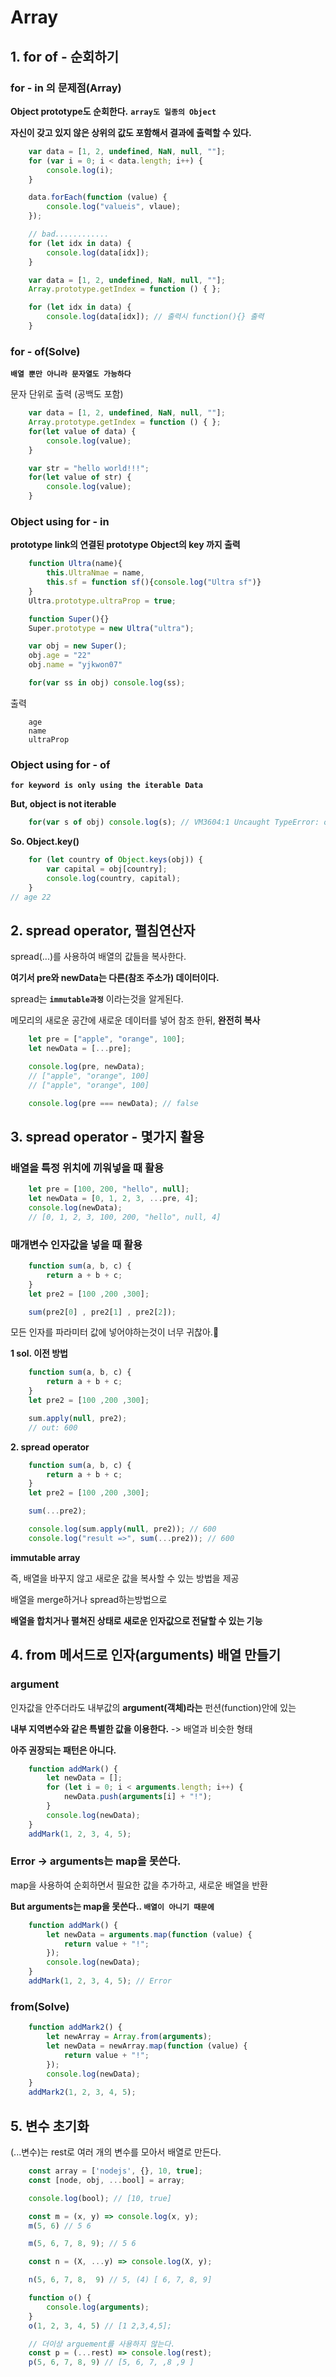 # Array

## 1. for of - 순회하기
 
### for - in 의 문제점(Array)

**Object prototype도 순회한다.** __`array도 일종의 Object`__

__자신이 갖고 있지 않은 상위의 값도 포함해서 결과에 출력할 수 있다.__

```javascript
    var data = [1, 2, undefined, NaN, null, ""];
    for (var i = 0; i < data.length; i++) {
        console.log(i);
    }

    data.forEach(function (value) {
        console.log("valueis", vlaue);
    });

    // bad............
    for (let idx in data) {
        console.log(data[idx]);
    }
```

```javascript
    var data = [1, 2, undefined, NaN, null, ""];
    Array.prototype.getIndex = function () { };

    for (let idx in data) {
        console.log(data[idx]); // 출력시 function(){} 출력
    }
```


### for - of(Solve)
__`배열 뿐만 아니라 문자열도 가능하다`__

문자 단위로 출력 (공백도 포함)

```javascript
    var data = [1, 2, undefined, NaN, null, ""];
    Array.prototype.getIndex = function () { };
    for(let value of data) {
        console.log(value);
    }

    var str = "hello world!!!";
    for(let value of str) {
        console.log(value);
    }
```

### Object using for - in
**prototype link의 연결된 prototype Object의 key 까지 출력** 

```javascript
    function Ultra(name){
        this.UltraNmae = name, 
        this.sf = function sf(){console.log("Ultra sf")}
    }
    Ultra.prototype.ultraProp = true;

    function Super(){}
    Super.prototype = new Ultra("ultra");

    var obj = new Super();
    obj.age = "22"
    obj.name = "yjkwon07"

    for(var ss in obj) console.log(ss);
```

출력
```
    age
    name
    ultraProp
```

### Object using for - of
**`for keyword is only using the iterable Data`**

__But, object is not iterable__

```javascript
    for(var s of obj) console.log(s); // VM3604:1 Uncaught TypeError: os is not iterable
```

__So. Object.key()__

```javascript
    for (let country of Object.keys(obj)) {
        var capital = obj[country];
        console.log(country, capital);
    } 
// age 22
```

## 2. spread operator, 펼침연산자
spread(...)를 사용하여 배열의 값들을 복사한다.

__여기서 pre와 newData는 다른(참조 주소가) 데이터이다.__

spread는 **`immutable과정`** 이라는것을 알게된다.

메모리의 새로운 공간에 새로운 데이터를 넣어 참조 한뒤, __완전히 복사__

```javascript
    let pre = ["apple", "orange", 100];
    let newData = [...pre];

    console.log(pre, newData);
    // ["apple", "orange", 100]
    // ["apple", "orange", 100]

    console.log(pre === newData); // false
```

## 3. spread operator - 몇가지 활용

### 배열을 특정 위치에 끼워넣을 때 활용
```javascript
    let pre = [100, 200, "hello", null];
    let newData = [0, 1, 2, 3, ...pre, 4];
    console.log(newData);
    // [0, 1, 2, 3, 100, 200, "hello", null, 4]
```

### 매개변수 인자값을 넣을 때 활용
```javascript
    function sum(a, b, c) {
        return a + b + c;
    }
    let pre2 = [100 ,200 ,300];

    sum(pre2[0] , pre2[1] , pre2[2]);
```
모든 인자를 파라미터 값에 넣어야하는것이 너무 귀찮아.🤔

__1 sol. 이전 방법__
```javascript
    function sum(a, b, c) {
        return a + b + c;
    }
    let pre2 = [100 ,200 ,300];

    sum.apply(null, pre2);
    // out: 600
```

__2. spread operator__
```javascript
    function sum(a, b, c) {
        return a + b + c;
    }
    let pre2 = [100 ,200 ,300];

    sum(...pre2);

    console.log(sum.apply(null, pre2)); // 600
    console.log("result =>", sum(...pre2)); // 600
```
__immutable array__

즉, 배열을 바꾸지 않고 새로운 값을 복사할 수 있는 방법을 제공

배열을 merge하거나 spread하는방법으로 

__배열을 합치거나 펼쳐진 상태로 새로운 인자값으로 전달할 수 있는 기능__

## 4. from 메서드로 인자(arguments) 배열 만들기

### argument
인자값을 안주더라도 내부값의 **argument(객체)라는** 펀션(function)안에 있는

__내부 지역변수와 같은 특별한 값을 이용한다.__ -> 배열과 비슷한 형태

__아주 권장되는 패턴은 아니다.__

```javascript
    function addMark() {
        let newData = [];
        for (let i = 0; i < arguments.length; i++) {
            newData.push(arguments[i] + "!");
        }
        console.log(newData);
    }
    addMark(1, 2, 3, 4, 5);
```

### Error -> arguments는 map을 못쓴다.
map을 사용하여 순회하면서 필요한 값을 추가하고, 새로운 배열을 반환

__But arguments는 map을 못쓴다.. `배열이 아니기 때문에`__

```javascript
    function addMark() {
        let newData = arguments.map(function (value) {
            return value + "!";
        });
        console.log(newData);
    }
    addMark(1, 2, 3, 4, 5); // Error
```

### from(Solve)
```javascript
    function addMark2() {
        let newArray = Array.from(arguments);
        let newData = newArray.map(function (value) {
            return value + "!";
        });
        console.log(newData);
    }
    addMark2(1, 2, 3, 4, 5);
```

## 5. 변수 초기화 
(...변수)는 rest로 여러 개의 변수를 모아서 배열로 만든다.

```javascript
    const array = ['nodejs', {}, 10, true];
    const [node, obj, ...bool] = array;

    console.log(bool); // [10, true]
```

``` javascript
    const m = (x, y) => console.log(x, y);
    m(5, 6) // 5 6 

    m(5, 6, 7, 8, 9); // 5 6
```

```javascript
    const n = (X, ...y) => console.log(X, y);

    n(5, 6, 7, 8,  9) // 5, (4) [ 6, 7, 8, 9]
```

```javascript
    function o() {
        console.log(arguments);
    }
    o(1, 2, 3, 4, 5) // [1 2,3,4,5];

    // 더이상 arguement를 사용하지 않는다.
    const p = (...rest) => console.log(rest);
    p(5, 6, 7, 8, 9) // [5, 6, 7, ,8 ,9 ]
```
